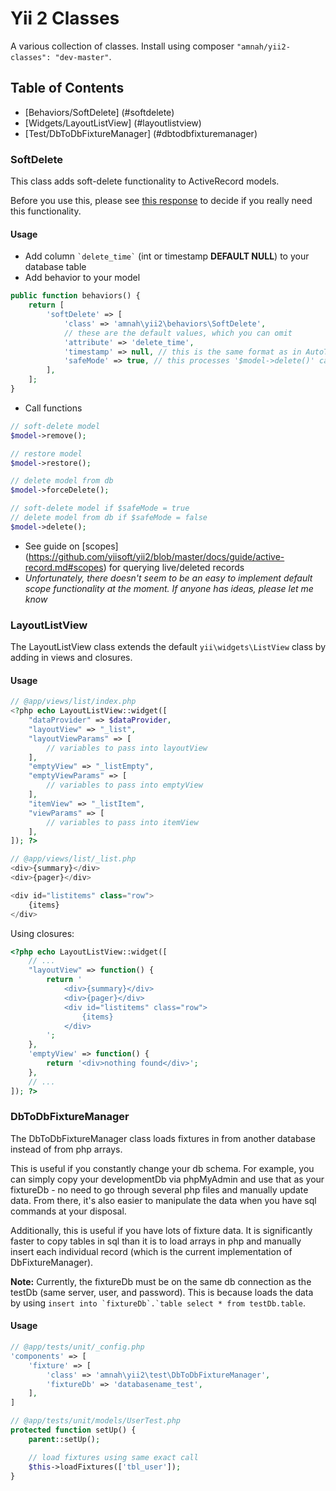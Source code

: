 Yii 2 Classes
===============

A various collection of classes. Install using composer
```"amnah/yii2-classes": "dev-master"```.

## Table of Contents

* [Behaviors/SoftDelete] (#softdelete)
* [Widgets/LayoutListView] (#layoutlistview)
* [Test/DbToDbFixtureManager] (#dbtodbfixturemanager)

### SoftDelete
This class adds soft-delete functionality to ActiveRecord models.

Before you use this, please see [this response](http://stackoverflow.com/a/2549940) to decide
if you really need this functionality.

#### Usage
* Add column ``` `delete_time` ``` (int or timestamp **DEFAULT NULL**) to your database table
* Add behavior to your model

```php
public function behaviors() {
    return [
        'softDelete' => [
            'class' => 'amnah\yii2\behaviors\SoftDelete',
            // these are the default values, which you can omit
            'attribute' => 'delete_time',
            'timestamp' => null, // this is the same format as in AutoTimestamp
            'safeMode' => true, // this processes '$model->delete()' calls as soft-deletes
        ],
    ];
}
```

* Call functions

```php
// soft-delete model
$model->remove();

// restore model
$model->restore();

// delete model from db
$model->forceDelete();

// soft-delete model if $safeMode = true
// delete model from db if $safeMode = false
$model->delete();
```

* See guide on [scopes]
(https://github.com/yiisoft/yii2/blob/master/docs/guide/active-record.md#scopes)
for querying live/deleted records
* *Unfortunately, there doesn't seem to be an easy to implement default scope functionality
at the moment. If anyone has ideas, please let me know*

### LayoutListView

The LayoutListView class extends the default ```yii\widgets\ListView``` class by adding in
views and closures.

#### Usage

```php
// @app/views/list/index.php
<?php echo LayoutListView::widget([
    "dataProvider" => $dataProvider,
    "layoutView" => "_list",
    "layoutViewParams" => [
        // variables to pass into layoutView
    ],
    "emptyView" => "_listEmpty",
    "emptyViewParams" => [
        // variables to pass into emptyView
    ],
    "itemView" => "_listItem",
    "viewParams" => [
        // variables to pass into itemView
    ],
]); ?>
```

```php
// @app/views/list/_list.php
<div>{summary}</div>
<div>{pager}</div>

<div id="listitems" class="row">
    {items}
</div>
```

Using closures:

```php
<?php echo LayoutListView::widget([
    // ...
    "layoutView" => function() {
        return '
            <div>{summary}</div>
            <div>{pager}</div>
            <div id="listitems" class="row">
                {items}
            </div>
        ';
    },
    'emptyView' => function() {
        return '<div>nothing found</div>';
    },
    // ...
]); ?>
```

### DbToDbFixtureManager

The DbToDbFixtureManager class loads fixtures in from another database instead of from php arrays. 

This is useful if you constantly change your db schema. For example, you can simply copy your 
developmentDb via phpMyAdmin and use that as your fixtureDb - no need to go through several 
php files and manually update data. From there, it's also easier to manipulate the data when 
you have sql commands at your disposal.

Additionally, this is useful if you have lots of fixture data. It is significantly faster to 
copy tables in sql than it is to load arrays in php and manually insert each individual record 
(which is the current implementation of DbFixtureManager).

**Note:** Currently, the fixtureDb must be on the same db connection as the testDb (same server,
user, and password). This is because loads the data by using
```insert into `fixtureDb`.`table select * from testDb.table```.

#### Usage

```php
// @app/tests/unit/_config.php
'components' => [
    'fixture' => [
        'class' => 'amnah\yii2\test\DbToDbFixtureManager',
        'fixtureDb' => 'databasename_test',
    ],
]
```

```php
// @app/tests/unit/models/UserTest.php
protected function setUp() {
    parent::setUp();

    // load fixtures using same exact call
    $this->loadFixtures(['tbl_user']);
}
```